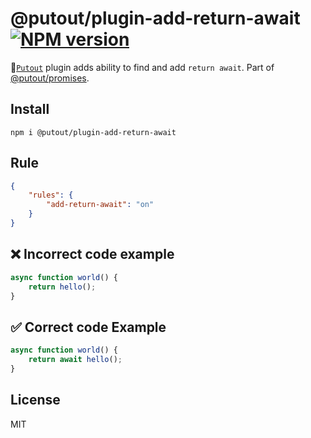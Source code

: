 # @putout/plugin-add-return-await [![NPM version][NPMIMGURL]][NPMURL]

[NPMIMGURL]: https://img.shields.io/npm/v/@putout/plugin-add-return-await.svg?style=flat&longCache=true
[NPMURL]: https://npmjs.org/package/@putout/plugin-add-return-await"npm"

🐊[`Putout`](https://github.com/coderaiser/putout) plugin adds ability to find and add `return await`. Part of [@putout/promises](https://github.com/coderaiser/putout/blob/master/packages/plugin-promises/README.md).

## Install

```
npm i @putout/plugin-add-return-await
```

## Rule

```json
{
    "rules": {
        "add-return-await": "on"
    }
}
```

## ❌ Incorrect code example

```js
async function world() {
    return hello();
}
```

## ✅ Correct code Example

```js
async function world() {
    return await hello();
}
```

## License

MIT
